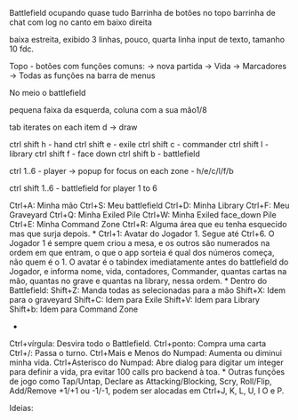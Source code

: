 Battlefield ocupando quase tudo
Barrinha de botões no topo
barrinha de chat com log no canto em baixo direita

baixa estreita, exibido 3 linhas, pouco, quarta linha input de texto, tamanho 10 fdc.


Topo - botões com funções comuns:
 -> nova partida
 -> Vida
 -> Marcadores
 -> Todas as funções na barra de menus

No meio o battlefield

pequena faixa da esquerda, coluna com a sua mão1/8 


tab iterates on each item
d -> draw

ctrl shift h - hand
ctrl shift e - exile
ctrl shift c - commander
ctrl shift l - library
ctrl shift f - face down
ctrl shift b - battlefield

ctrl 1..6 - player -> popup for focus on each zone - h/e/c/l/f/b

ctrl shift 1..6 - battlefield for player 1 to 6


Ctrl+A: Minha mão
Ctrl+S: Meu battlefield
Ctrl+D: Minha Library
Ctrl+F: Meu Graveyard
Ctrl+Q: Minha Exiled Pile
Ctrl+W: Minha Exiled face_down Pile
Ctrl+E: Minha Command Zone
Ctrl+R: Alguma área que eu tenha esquecido mas que surja depois.
*
Ctrl+1: Avatar do Jogador 1. Segue até Ctrl+6. O Jogador 1 é sempre quem criou a mesa, e os outros são numerados na ordem em que entram, o que o app sorteia é qual dos números começa, não quem é o 1. O avatar é o tabindex imediatamente antes do battlefield do Jogador, e informa nome, vida, contadores, Commander, quantas cartas na mão, quantas no grave e quantas na library, nessa ordem.
*
Dentro do Battlefield:
Shift+Z: Manda todas as selecionadas para a mão
Shift+X: Idem para o graveyard
Shift+C: Idem para Exile
Shift+V: Idem para Library
Shift+b: Idem para Command Zone

*
Ctrl+vírgula: Desvira todo o Battlefield.
Ctrl+ponto: Compra uma carta
Ctrl+/: Passa o turno.
Ctrl+Mais e Menos do Numpad: Aumenta ou diminui minha vida.
Ctrl+Asterisco do Numpad: Abre dialog para digitar um integer para definir a vida, pra evitar 100 calls pro backend à toa.
*
Outras funções de jogo como Tap/Untap, Declare as Attacking/Blocking, Scry, Roll/Flip, Add/Remove +1/+1 ou -1/-1, podem ser alocadas em Ctrl+J, K, L, U, I O e P.


Ideias:

